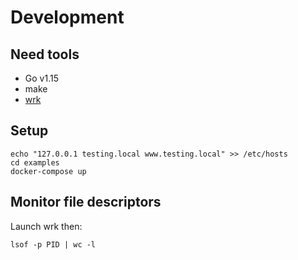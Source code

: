 # Development

## Need tools

- Go v1.15
- make
- [wrk](https://github.com/wg/wrk)

## Setup

```
echo "127.0.0.1 testing.local www.testing.local" >> /etc/hosts
cd examples
docker-compose up
```

## Monitor file descriptors

Launch wrk then:

```
lsof -p PID | wc -l
```

